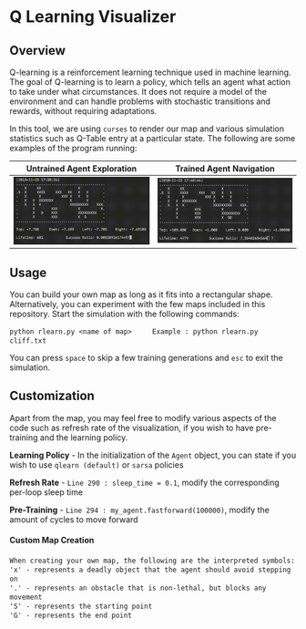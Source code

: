 # Q Learning Visualizer
## Overview
Q-learning is a reinforcement learning technique used in machine learning. The goal of Q-learning is to learn a policy, which tells an agent what action to take under what circumstances. It does not require a model of the environment and can handle problems with stochastic transitions and rewards, without requiring adaptations.

In this tool, we are using `curses` to render our map and various simulation statistics such as Q-Table entry at a particular state. The following are some examples of the program running:

Untrained Agent Exploration | Trained Agent Navigation
------------ | -------------
<img src="img/video_1.gif" width="400" /> | <img src="img/video_2.gif" width="400" />


## Usage
You can build your own map as long as it fits into a rectangular shape. Alternatively, you can experiment with the few maps included in this repository. Start the simulation with the following commands:

```
python rlearn.py <name of map>     Example : python rlearn.py cliff.txt
```

You can press `space` to skip a few training generations and `esc` to exit the simulation.

## Customization
Apart from the map, you may feel free to modify various aspects of the code such as refresh rate of the visualization, if you wish to have pre-training and the learning policy.

__Learning Policy__ - In the initialization of the `Agent` object, you can state if you wish to use `qlearn (default)` or `sarsa` policies

__Refresh Rate__ - `Line 290 : sleep_time = 0.1`, modify the corresponding per-loop sleep time

__Pre-Training__ - `Line 294 : my_agent.fastforward(100000)`, modify the amount of cycles to move forward

#### Custom Map Creation
```
When creating your own map, the following are the interpreted symbols:
'x' - represents a deadly object that the agent should avoid stepping on
'.' - represents an obstacle that is non-lethal, but blocks any movement
'S' - represents the starting point
'G' - represents the end point
```
